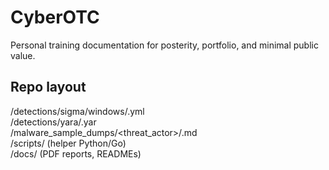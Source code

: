 # CyberOTC
Personal training documentation for posterity, portfolio, and minimal public value.

## Repo layout
/detections/sigma/windows/<rules>.yml<br>
/detections/yara/<rules>.yar<br>
/malware_sample_dumps/<threat_actor>/<dump>.md<br>
/scripts/ (helper Python/Go)<br>/docs/ (PDF reports, READMEs)<br>
